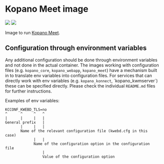 # Kopano Meet image

[![](https://images.microbadger.com/badges/image/zokradonh/kopano_meet.svg)](https://microbadger.com/images/zokradonh/kopano_meet "Microbadger size/labels") [![](https://images.microbadger.com/badges/version/zokradonh/kopano_meet.svg)](https://microbadger.com/images/zokradonh/kopano_meet "Microbadger version")

Image to run [Kopano Meet](https://github.com/Kopano-dev/meet).

## Configuration through environment variables

Any additional configuration should be done through environment variables and not done in the actual container. The images working with configuration files (e.g. `kopano_core`, `kopano_webapp`, `kopano_meet`) have a mechanism built in to translate env variables into configuration files. For services that can directly work with env variables (e.g. `kopano_konnect`, ´kopano_kwmserver´) these can be specified directly. Please check the individual `README.md` files for further instructions.

Examples of env variables:

```
KCCONF_KWEBD_TLS=no
^      ^     ^   ^
|      |     |   |
General prefix   |
       |     |   |
       Name of the relevant configuration file (kwebd.cfg in this case)
             |   |
             Name of the configuration option in the configuration file
                 |
                 Value of the configuration option
```

